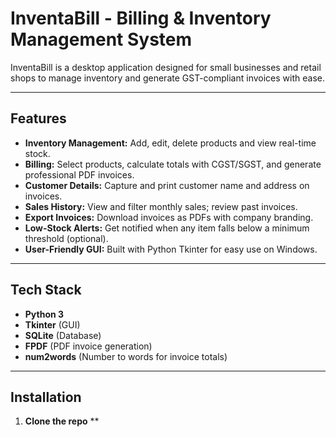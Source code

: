 # InventaBill - Billing & Inventory Management System

InventaBill is a desktop application designed for small businesses and retail shops to manage inventory and generate GST-compliant invoices with ease.

---

## Features

- **Inventory Management:** Add, edit, delete products and view real-time stock.
- **Billing:** Select products, calculate totals with CGST/SGST, and generate professional PDF invoices.
- **Customer Details:** Capture and print customer name and address on invoices.
- **Sales History:** View and filter monthly sales; review past invoices.
- **Export Invoices:** Download invoices as PDFs with company branding.
- **Low-Stock Alerts:** Get notified when any item falls below a minimum threshold (optional).
- **User-Friendly GUI:** Built with Python Tkinter for easy use on Windows.

---

## Tech Stack

- **Python 3**
- **Tkinter** (GUI)
- **SQLite** (Database)
- **FPDF** (PDF invoice generation)
- **num2words** (Number to words for invoice totals)

---

## Installation

1. **Clone the repo**
**
